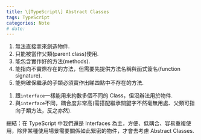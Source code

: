 ```yaml
---
title: \[TypeScript\] Abstract Classes
tags: TypeScript
categories: Note
# date:
---
```


1. 無法直接拿來創造物件.
2. 只能被當作父類(parent class)使用.
3. 能包含實作好的方法(methods).
4. 能指向不實際存在的方法，但需要先提供方法名稱與函式簽名(function signature).
5. 能夠確保繼承的子類必須實作出睇四點中不存在的方法.

1) 跟`interface`一樣能用來約數多個不同的 Class，但沒辦法用於物件.
2) 與`interface`不同，耦合度非常高(需搭配繼承關鍵字不然毫無用處、父類可指向子類方法，反之亦然).

總結：在 TypeScript 中我們還是 Interfaces 為主，方便、低耦合、容易重複使用，除非某種使用場景需要關係如此緊密的物件，才會去考慮 Abstract Classes.
